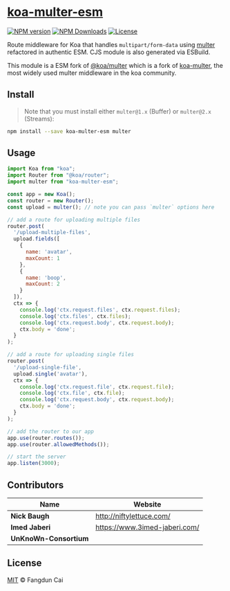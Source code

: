# [**koa-multer-esm**](https://github.com/UnKnoWn-Consortium/koa-multer-esm)

[![NPM version][npm-img]][npm-url]
[![NPM Downloads][downloads-image]][npm-url]
[![License][license-img]][license-url]

Route middleware for Koa that handles `multipart/form-data` using [multer][] refactored in authentic ESM. CJS module is also generated via ESBuild. 

This module is a ESM fork of [@koa/multer](https://github.com/koajs/multer) which is a fork of [koa-multer][], the most widely used multer middleware in the koa community.


## Install

> Note that you must install either `multer@1.x` (Buffer) or `multer@2.x` (Streams):

```sh
npm install --save koa-multer-esm multer
```


## Usage

```js
import Koa from "koa";
import Router from "@koa/router";
import multer from "koa-multer-esm";

const app = new Koa();
const router = new Router();
const upload = multer(); // note you can pass `multer` options here

// add a route for uploading multiple files
router.post(
  '/upload-multiple-files',
  upload.fields([
    {
      name: 'avatar',
      maxCount: 1
    },
    {
      name: 'boop',
      maxCount: 2
    }
  ]),
  ctx => {
    console.log('ctx.request.files', ctx.request.files);
    console.log('ctx.files', ctx.files);
    console.log('ctx.request.body', ctx.request.body);
    ctx.body = 'done';
  }
);

// add a route for uploading single files
router.post(
  '/upload-single-file',
  upload.single('avatar'),
  ctx => {
    console.log('ctx.request.file', ctx.request.file);
    console.log('ctx.file', ctx.file);
    console.log('ctx.request.body', ctx.request.body);
    ctx.body = 'done';
  }
);

// add the router to our app
app.use(router.routes());
app.use(router.allowedMethods());

// start the server
app.listen(3000);
```


## Contributors

| Name                   | Website                         |
| ---------------------- | ------------------------------- |
| **Nick Baugh**         | <http://niftylettuce.com/>      |
| **Imed Jaberi**        | <https://www.3imed-jaberi.com/> |
| **UnKnoWn-Consortium** |                                 |


## License

[MIT](LICENSE) © Fangdun Cai


##

[npm-img]: https://img.shields.io/npm/v/@koa/multer.svg?style=flat-square

[npm-url]: https://www.npmjs.com/package/koa-multer-esm

[license-img]: https://img.shields.io/badge/license-MIT-green.svg?style=flat-square

[license-url]: LICENSE

[downloads-image]: https://img.shields.io/npm/dm/@koa/multer.svg?style=flat-square

[multer]: https://github.com/expressjs/multer

[koa-multer]: https://github.com/koa-modules/multer
